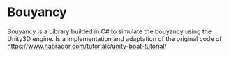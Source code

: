 # Bouyancy
Bouyancy is a Library builded in C# to simulate the bouyancy using the Unity3D engine.
Is a implementation and adaptation of the original code of https://www.habrador.com/tutorials/unity-boat-tutorial/
